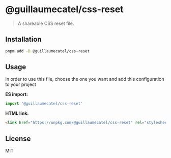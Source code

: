 # @guillaumecatel/css-reset

> A shareable CSS reset file.

## Installation

```bash
pnpm add -D @guillaumecatel/css-reset
```

## Usage

In order to use this file, choose the one you want and add this configuration to your project

**ES import:**
```js
import '@guillaumecatel/css-reset'
```
**HTML link:**
```html
<link href="https://unpkg.com/@guillaumecatel/css-reset" rel="stylesheet">
```

## License
MIT

